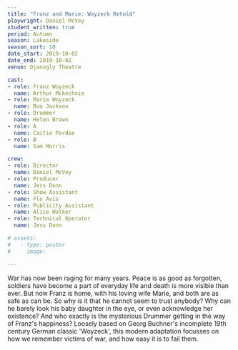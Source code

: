 ```yaml
---
title: "Franz and Marie: Woyzeck Retold"
playwright: Daniel McVey
student_written: true
period: Autumn
season: Lakeside
season_sort: 10
date_start: 2019-10-02
date_end: 2019-10-02
venue: Djanogly Theatre

cast:
- role: Franz Woyzeck
  name: Arthur Mckechnie
- role: Marie Woyzeck
  name: Boo Jackson
- role: Drummer
  name: Helen Brown
- role: A
  name: Caitie Pardoe
- role: B
  name: Sam Morris

crew:
- role: Director
  name: Daniel McVey
- role: Producer
  name: Jess Donn
- role: Show Assistant
  name: Flo Avis
- role: Publicity Assistant
  name: Alice Walker  
- role: Technical Operator
  name: Jess Donn

# assets:
#   - type: poster
#     image: 

---
```


War has now been raging for many years. Peace is as good as forgotten, soldiers have become a part of everyday life and death is more visible than ever. But now Franz is home, with his loving wife Marie, and both are as safe as can be. So why is it that he cannot seem to trust anybody? Why can he barely look his baby daughter in the eye, or even acknowledge her existence? And who exactly is the mysterious Drummer getting in the way of Franz's happiness? Loosely based on Georg Buchner's incomplete 19th century German classic 'Woyzeck', this modern adaptation focusses on how we remember victims of war, and how easy it is to fail them.
